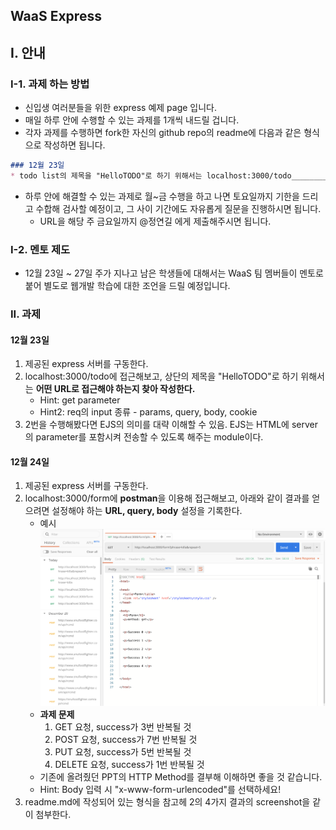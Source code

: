 ## WaaS Express

## I. 안내
### I-1. 과제 하는 방법
* 신입생 여러분들을 위한 express 예제 page 입니다.
* 매일 하루 안에 수행할 수 있는 과제를 1개씩 내드릴 겁니다.
* 각자 과제를 수행하면 fork한 자신의 github repo의 readme에 다음과 같은 형식으로 작성하면 됩니다.

``` markdown
### 12월 23일
* todo list의 제목을 "HelloTODO"로 하기 위해서는 localhost:3000/todo________ 로 접근해야 함
```

* 하루 안에 해결할 수 있는 과제로 월~금 수행을 하고 나면 토요일까지 기한을 드리고 수합해 검사할 예정이고, 그 사이 기간에도 자유롭게 질문을 진행하시면 됩니다.
    * URL을 해당 주 금요일까지 @정연길 에게 제출해주시면 됩니다.

### I-2. 멘토 제도
* 12월 23일 ~ 27일 주가 지나고 남은 학생들에 대해서는 WaaS 팀 멤버들이 멘토로 붙어 별도로 웹개발 학습에 대한 조언을 드릴 예정입니다. 

### II. 과제

#### 12월 23일
1. 제공된 express 서버를 구동한다.
2. localhost:3000/todo에 접근해보고, 상단의 제목을 "HelloTODO"로 하기 위해서는 **어떤 URL로 접근해야 하는지 찾아 작성한다.**
    * Hint: get parameter
    * Hint2: req의 input 종류 - params, query, body, cookie
3. 2번을 수행해봤다면 EJS의 의미를 대략 이해할 수 있음. EJS는 HTML에 server의 parameter를 포함시켜 전송할 수 있도록 해주는 module이다.

#### 12월 24일
1. 제공된 express 서버를 구동한다.
2. localhost:3000/form에 **postman**을 이용해 접근해보고, 아래와 같이 결과를 얻으려면 설정해야 하는 **URL, query, body** 설정을 기록한다.
    * 예시
    ![12_24_ex](./docsimg/12_24_example.png)
    * **과제 문제**
        1. GET 요청, success가 3번 반복될 것
        2. POST 요청, success가 7번 반복될 것
        3. PUT 요청, success가 5번 반복될 것
        4. DELETE 요청, success가 1번 반복될 것
    * 기존에 올려줬던 PPT의 HTTP Method를 결부해 이해하면 좋을 것 같습니다.
    * Hint: Body 입력 시 "x-www-form-urlencoded"를 선택하세요!
3. readme.md에 작성되어 있는 형식을 참고헤 2의 4가지 결과의 screenshot을 같이 첨부한다.
